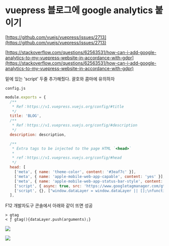 # vuepress 블로그에 google analytics 붙이기

[https://github.com/vuejs/vuepress/issues/2713](https://github.com/vuejs/vuepress/issues/2713)

[https://stackoverflow.com/questions/62563531/how-can-i-add-google-analytics-to-my-vuepress-website-in-accordance-with-gdpr](https://stackoverflow.com/questions/62563531/how-can-i-add-google-analytics-to-my-vuepress-website-in-accordance-with-gdpr)

밑에 있는 'script' 두줄 추가해줬다. 괄호와 콤마에 유의하자

`config.js`

```js 
module.exports = {
  /**
   * Ref：https://v1.vuepress.vuejs.org/config/#title
   */
  title: 'BLOG',
  /**
   * Ref：https://v1.vuepress.vuejs.org/config/#description
   */
  description: description,

  /**
   * Extra tags to be injected to the page HTML `<head>`
   *
   * ref：https://v1.vuepress.vuejs.org/config/#head
   */
  head: [
    ['meta', { name: 'theme-color', content: '#3eaf7c' }],
    ['meta', { name: 'apple-mobile-web-app-capable', content: 'yes' }],
    ['meta', { name: 'apple-mobile-web-app-status-bar-style', content: 'black' }],
    ['script', { async: true, src: 'https://www.googletagmanager.com/gtag/js?id=G-672PNZBWWP'}],
    ['script', {}, ["window.dataLayer = window.dataLayer || [];\nfunction gtag(){dataLayer.push(arguments);}\ngtag('js', new Date());\ngtag('config', 'G-672PNZBWWP');"]],
  ],
```

F12 개발자도구 콘솔에서 아래와 같이 뜨면 성공
```
> gtag
< ƒ gtag(){dataLayer.push(arguments);}
```

![](https://photos.app.goo.gl/eFhkeDaDTwSYsuDHA)

![](https://photos.google.com/share/AF1QipOH-9rpx5xHFUNcuohnyA0dY8tbyr8ZXWLl2yo43GGcQFaPg2Qhw13Z1FN3W-NVow/photo/AF1QipNpZWr3wSTLEcSrMSVyKUlfuFWflJc3MckrZudZ?key=Ulo0Y2x4V05ZallWX2RaNDQxd0plaTB4cUxXV0tR)
<!--stackedit_data:
eyJoaXN0b3J5IjpbLTEzNTA5MDkyODAsMTAwNTg0MDMzOSwxOT
QyODY1Mzg4LC0xOTc3MzQxOTc2LDIwNDY3OTQzNTcsLTk1MTAw
NjEwMl19
-->